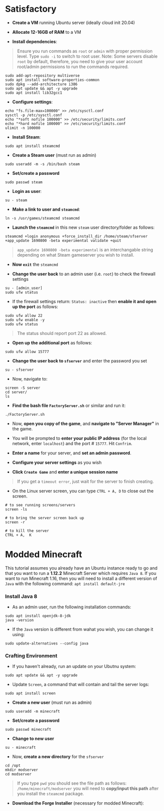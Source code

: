 # Satisfactory

- __Create a VM__ running Ubuntu server (ideally cloud init 20.04)

- __Allocate 12-16GB of RAM__ to a VM
- __Install dependencies__:

> Ensure you run commands as `root` or `admin` with proper permission level. Type `sudo -i` to switch to root user. Note: Some servers disable `root` by default, therefore, you need to give your user account root/admin permissions to run the commands required.

```
sudo add-apt-repository multiverse
sudo apt install software-properties-common
sudo dpkg --add-architecture i386
sudo apt update && apt -y upgrade
sudo apt install lib32gcc1
```

- __Configure settings__:

```
echo "fs.file-max=100000" >> /etc/sysctl.conf
sysctl -p /etc/sysctl.conf
echo "*soft nofile 100000" >> /etc/security/limits.conf
echo "*hard nofile 100000" >> /etc/security/limits.conf
ulimit -n 100000
```

- __Install Steam__:

```
sudo apt install steamcmd
```

- __Create a Steam user__ (must run as admin)

```
sudo useradd -m -s /bin/bash steam
```

- __Set/create a password__

```
sudo passwd steam
```

- __Login as user__:

```
su - steam
```

- __Make a link to user and `steamcmd`__:

```
ln -s /usr/games/steamcmd steamcmd
```

- __Launch the `steamcmd`__ in this new `steam` user directory/folder as follows:

```
steamcmd +login anonymous +force_install_dir /home/steam/sfserver +app_update 1690800 -beta experimental validate +quit
```

> `app_update 1690800 -beta experimental` is an interchangable string depending on what Steam gameserver you wish to install.

- __Now `exit`__ the `steamcmd`

- __Change the user back__ to an admin user (i.e. `root`) to check the firewall settings

```
su - [admin_user]
sudo ufw status
```

- If the firewall settings return: `Status: inactive` then __enable it and open up the port__ as follows:

```
sudo ufw allow 22
sudo ufw enable -y
sudo ufw status
```

> The status should report port 22 as allowed.

- __Open up the additional port__ as follows:

```
sudo ufw allow 15777
```

- __Change the user back to `sfserver`__ and enter the password you set

```
su - sfserver
```

- Now, navigate to:

```
screen -S server
cd server/
ls
```

- __Find the bash file `FactoryServer.sh`__ or similar and run it:

```
./FactoryServer.sh
```

- Now, __open you copy of the game__, and __navigate to "Server Manager"__ in the game.

- You will be prompted to __enter your public IP address__ (for the local network, enter `localhost`) and the port # `15777`. Hit `Confrim`.

- __Enter a name__ for your server, and __set an admin password__.
- __Configure your server settings__ as you wish
- __Click `Create Game`__ and __enter a unique session name__

> If you get a `timeout error`, just wait for the server to finish creating.

- On the Linux server screen, you can type `CTRL + A, D` to close out the screen.

```
# to see running screens/servers
screen -ls

# to bring the server screen back up
screen -r

# to kill the server
CTRL + A,  K
```

# Modded Minecraft
This tutorial assumes you already have an Ubuntu instance ready to go and that you want to run a __1.12.2__ Minecraft Server which requires `Java 8`. If you want to run Minecraft 1.16, then you will need to install a different version of `Java` with the following command: `apt install default-jre`

### Install Java 8
- As an admin user, run the following installation commands:

```
sudo apt install openjdk-8-jdk
java -version
```

- If the `Java` version is different from wahat you wish, you can change it using:

 ```
 sudo update-alternatives --config java
 ```
 
 ### Crafting Environment

- If you haven't already, run an update on your Ubutnu system:

```
sudo apt update && apt -y upgrade
```

- Update `Screen`, a command that will contain and tail the server logs:

```
sudo apt install screen
```

- __Create a new user__ (must run as admin)

```
sudo useradd -m minecraft
```

- __Set/create a password__

```
sudo passwd minecraft
```

- __Change to new user__

```
su - minecraft
```

- Now, __create a new directory__ for the `sfserver`

```
cd /opt
mkdir modserver
cd modserver
```

> If you type `pwd` you should see the file path as follows: `/home/minecraft/modserver` you will need to __copy/input this path__ after you install the `steamcmd` package.

- __Download the Forge Installer__ (necessary for modded Minecraft):





